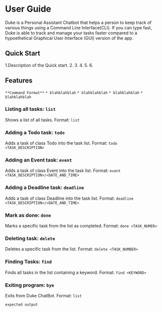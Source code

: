 # User Guide
Duke is a Personal Assistant Chatbot that helps a person to keep track of various things using a Command Line Interface(CLI). If you can type fast, Duke is able to track and manage your tasks faster compared to a hypoethetical Graphical User Interface (GUI) version of the app. 

## Quick Start 
1.Description of the Quick start.
2.
3.
4.
5.
6.

## Features
`**Command Format**`
`* blahblahblah`
`* blahblahblah`
`* blahblahblah`
`* blahblahblah`

### Listing all tasks: `list`
Shows a list of all tasks.
Format: `list`

### Adding a Todo task: `todo`
Adds a task of class Todo into the task list.
Format: `todo <TASK_DESCRIPTION>`

### Adding an Event task: `event`
Adds a task of class Event into the task list.
Format: `event <TASK_DESCRIPTION>/<DATE_AND_TIME>`

### Adding a Deadline task: `deadline`
Adds a task of class Deadline into the task list.
Format: `deadline <TASK_DESCRIPTION>/<DATE_AND_TIME>`

### Mark as done: `done`
Marks a specific task from the list as completed.
Format: `done <TASK_NUMER>`

### Deleting task: `delete`
Deletes a specific task from the list.
Format: `delete <TASK_NUMBER>`

### Finding Tasks: `find`
Finds all tasks in the list containing a keyword.
Format: `find <KEYWORD>`

### Exiting program: `bye`
Exits from Duke ChatBot.
Format: `list`

```
expected output
```
